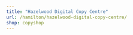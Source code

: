 ```yaml
---
title: "Hazelwood Digital Copy Centre"
url: /hamilton/hazelwood-digital-copy-centre/
shop: copyshop
---
```

